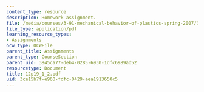 ```yaml
---
content_type: resource
description: Homework assignment.
file: /media/courses/3-91-mechanical-behavior-of-plastics-spring-2007/3ce15b7fe960fdfc0429aea1913650c5_12p19_1_2.pdf
file_type: application/pdf
learning_resource_types:
- Assignments
ocw_type: OCWFile
parent_title: Assignments
parent_type: CourseSection
parent_uid: 3845ca77-deb4-0285-6930-1dfc6989ad52
resourcetype: Document
title: 12p19_1_2.pdf
uid: 3ce15b7f-e960-fdfc-0429-aea1913650c5
---
```

